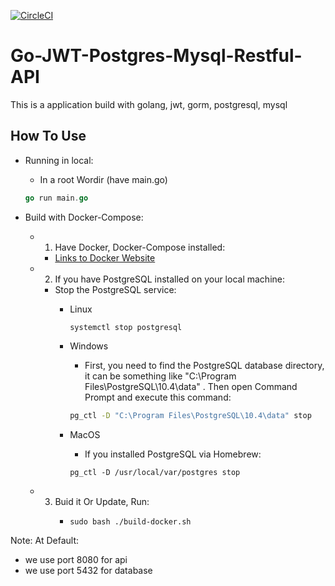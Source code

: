 [![CircleCI](https://circleci.com/gh/victorsteven/Go-JWT-Postgres-Mysql-Restful-API.svg?style=svg)](https://circleci.com/gh/victorsteven/Go-JWT-Postgres-Mysql-Restful-API)

# Go-JWT-Postgres-Mysql-Restful-API
This is a application build with golang, jwt, gorm, postgresql, mysql

## How To Use
- Running in local:
    - In a root Wordir (have main.go)
    ```go
    go run main.go
    ```

- Build with Docker-Compose:
    - 1. Have Docker, Docker-Compose installed:
        - [Links to Docker Website](https://www.docker.com/)
    - 2. If you have PostgreSQL installed on your local machine:
        - Stop the PostgreSQL service:
            - Linux
                ```
                systemctl stop postgresql
                ```
            - Windows
                - First, you need to find the PostgreSQL database directory, it can be something like "C:\Program Files\PostgreSQL\10.4\data" . Then open Command Prompt and execute this command:
                ```cmd
                pg_ctl -D "C:\Program Files\PostgreSQL\10.4\data" stop
                ```

            - MacOS
                - If you installed PostgreSQL via Homebrew:
                ```terminal
                pg_ctl -D /usr/local/var/postgres stop
                ```
    - 3. Buid it Or Update, Run:
            - ```
              sudo bash ./build-docker.sh
              ```
Note: At Default:
- we use port 8080 for api
- we use port 5432 for database
